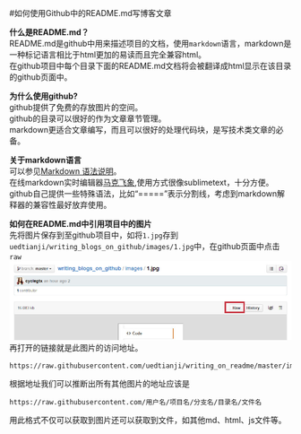 #如何使用Github中的README.md写博客文章  

**什么是README.md？**  
README.md是github中用来描述项目的文档，使用```markdown```语言，markdown是一种标记语言相比于html更加的易读而且完全兼容html。  
在github项目中每个目录下面的README.md文档将会被翻译成html显示在该目录的github页面中。  


**为什么使用github?**  
github提供了免费的存放图片的空间。  
github的目录可以很好的作为文章章节管理。  
markdown更适合文章编写，而且可以很好的处理代码块，是写技术类文章的必备。  


**关于markdown语言**  
可以参见[Markdown 语法说明](http://wowubuntu.com/markdown/)。  
在线markdown实时编辑器[马克飞象](http://maxiang.info/),使用方式很像sublimetext，十分方便。  
github自己提供一些特殊语法，比如“=====”表示分割线，考虑到markdown解释器的兼容性最好放弃使用。  

**如何在README.md中引用项目中的图片**  
先将图片保存到至github项目中，如将```1.jpg```存到```uedtianji/writing_blogs_on_github/images/1.jpg```中，在github页面中点击```raw```  
![](https://raw.githubusercontent.com/uedtianji/writing_on_readme/master/images/1.jpg)  
再打开的链接就是此图片的访问地址。  
```
https://raw.githubusercontent.com/uedtianji/writing_on_readme/master/images/1.jpg
```  
根据地址我们可以推断出所有其他图片的地址应该是  
```
https://raw.githubusercontent.com/用户名/项目名/分支名/目录名/文件名
```  
用此格式不仅可以获取到图片还可以获取到文件，如其他md、html、js文件等。  








